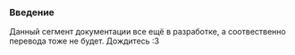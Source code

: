 ### Введение
Данный сегмент документации все ещё в разработке, а соотвественно перевода тоже не будет. Дождитесь :3